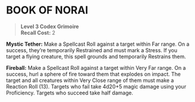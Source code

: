﻿# BOOK OF NORAI

> **Level 3 Codex Grimoire**  
> **Recall Cost:** 2

**Mystic Tether:** Make a Spellcast Roll against a target within Far range. On a success, they’re temporarily Restrained and must mark a Stress. If you target a flying creature, this spell grounds and temporarily Restrains them.

**Fireball:** Make a Spellcast Roll against a target within Very Far range. On a success, hurl a sphere of fire toward them that explodes on impact. The target and all creatures within Very Close range of them must make a Reaction Roll (13). Targets who fail take 4d20+5 magic damage using your Proficiency. Targets who succeed take half damage.
